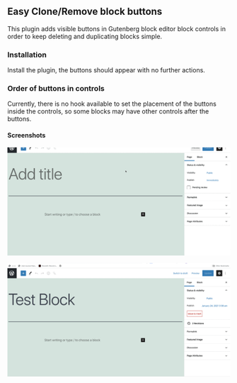 ## Easy Clone/Remove block buttons

This plugin adds visible buttons in Gutenberg block editor block controls in order to keep deleting and duplicating blocks simple.

### Installation 
Install the plugin, the buttons should appear with no further actions.

### Order of buttons in controls
Currently, there is no hook available to set the placement of the buttons inside the controls, so some blocks may have other controls after the buttons.

#### Screenshots
![Without plugin](/without-plugin.gif?raw=true "Without the plugin")

![With the plugin](/with-plugin.gif?raw=true "With the plugin")
